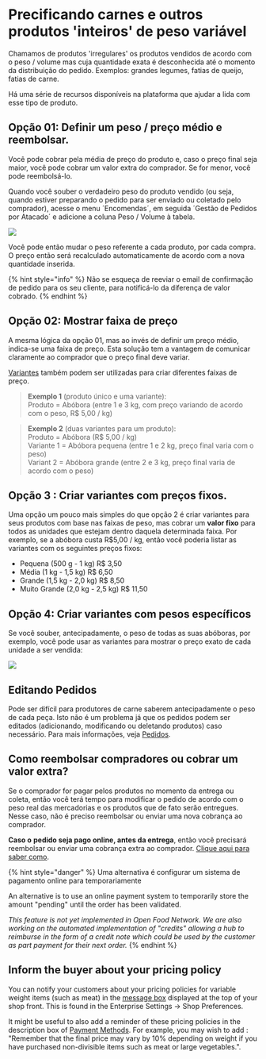 # Precificando carnes e outros produtos 'inteiros' de peso variável

Chamamos de produtos 'irregulares' os produtos vendidos de acordo com o peso / volume mas cuja quantidade exata é desconhecida até o momento da distribuição do pedido. Exemplos: grandes legumes, fatias de queijo, fatias de carne. 

Há uma série de recursos disponíveis na plataforma que ajudar a lida com esse tipo de produto.

## Opção 01: Definir um peso / preço médio e reembolsar.  

Você pode cobrar pela média de preço do produto e, caso o preço final seja maior, você pode cobrar um valor extra do comprador. Se for menor, você pode reembolsá-lo.

Quando você souber o verdadeiro peso do produto vendido \(ou seja, quando estiver preparando o pedido para ser enviado ou coletado pelo comprador\), acesse o menu ´Encomendas´,  em seguida ´Gestão de Pedidos por Atacado´ e adicione a coluna Peso / Volume à tabela.

![](../../.gitbook/assets/bom1.jpg)

Você pode então mudar o peso referente a cada produto, por cada compra. O preço então será recalculado automaticamente de acordo com a nova quantidade inserida.

{% hint style="info" %}
Não se esqueça de reeviar o email de confirmação de pedido para os seu cliente, para notificá-lo da diferença de valor cobrado.
{% endhint %}

## Opção 02: Mostrar faixa de preço

A mesma lógica da opção 01, mas ao invés de definir um preço médio, indica-se uma faixa de preço. Esta solução tem a vantagem de comunicar claramente ao comprador que o preço final deve variar. 

[Variantes](https://app.gitbook.com/@ofn-brasil/s/guide-ofn/~/drafts/-M5iVg4Hr748l7-hYgcH/recursos-basicos/products-1/product-variants/@merged) também podem ser utilizadas para criar diferentes faixas de preço.

> **Exemplo 1** \(produto único e uma variante\):  
> Produto = Abóbora \(entre 1 e 3 kg, com preço variando de acordo com o peso, R$ 5,00 / kg\)

> **Exemplo 2** \(duas variantes para um produto\):  
> Produto = Abóbora \(R$ 5,00 / kg\)  
> Variante 1 = Abóbora pequena \(entre 1 e 2 kg, preço final varia com o peso\)  
> Variant 2 = Abóbora grande \(entre 2 e 3 kg, preço final varia de acordo com o peso\)

## Opção 3 : Criar variantes com preços fixos.

Uma opção um pouco mais simples do que opção 2 é criar variantes para seus produtos com base nas faixas de peso, mas cobrar um **valor fixo** para todos as unidades que estejam dentro daquela determinada faixa. Por exemplo, se a abóbora custa R$5,00 / kg, então você poderia listar as variantes com os seguintes preços fixos: 

* Pequena \(500 g - 1 kg\)  R$ 3,50
* Média \(1 kg - 1,5 kg\) R$ 6,50
* Grande \(1,5 kg - 2,0 kg\) R$ 8,50
* Muito Grande \(2,0 kg - 2,5 kg\) R$ 11,50

## Opção 4: Criar variantes com pesos específicos

Se você souber, antecipadamente, o peso de todas as suas abóboras, por exemplo, você pode usar as variantes para mostrar o preço exato de cada unidade a ser vendida:

![](../../.gitbook/assets/bom2.jpg)

## Editando Pedidos

Pode ser difícil para produtores de carne saberem antecipadamente o peso de cada peça. Isto não é um problema já que os pedidos podem ser editados \(adicionando, modificando ou deletando produtos\) caso necessário. Para mais informações, veja [Pedidos](https://app.gitbook.com/@ofn-brasil/s/guide-ofn/~/drafts/-M5iVg4Hr748l7-hYgcH/recursos-basicos/orders/@merged).

## Como reembolsar compradores ou cobrar um valor extra?

Se o comprador for pagar pelos produtos no momento da entrega ou coleta, então você terá tempo para modificar o pedido de acordo com o peso real das mercadorias e os produtos que de fato serão entregues. Nesse caso, não é preciso reembolsar ou enviar uma nova cobrança ao comprador. 

**Caso o** **pedido seja pago online, antes da entrega**, então você precisará reembolsar ou enviar uma cobrança extra ao comprador. [Clique aqui para saber como](https://app.gitbook.com/@ofn-brasil/s/guide-ofn/~/drafts/-M5iVg4Hr748l7-hYgcH/recursos-basicos/orders/refund-payments/@merged). 

{% hint style="danger" %}
Uma alternativa é configurar um sistema de pagamento online para temporariamente

An alternative is to use an online payment system to temporarily store the amount "pending" until the order has been validated.

_This feature is not yet implemented in Open Food Network. We are also working on the automated implementation of "credits" allowing a hub to reimburse in the form of a credit note which could be used by the customer as part payment for their next order._
{% endhint %}

## Inform the buyer about your pricing policy

You can notify your customers about your pricing policies for variable weight items \(such as meat\) in the [message box](../enterprise-profile/enterprise-settings.md#shop-preferences) displayed at the top of your shop front. This is found in the Enterprise Settings -&gt; Shop Preferences.

It might be useful to also add a reminder of these pricing policies in the description box of [Payment Methods](../shopfront/payment-methods.md). For example, you may wish to add : "Remember that the final price may vary by 10% depending on weight if you have purchased non-divisible items such as meat or large vegetables.".

